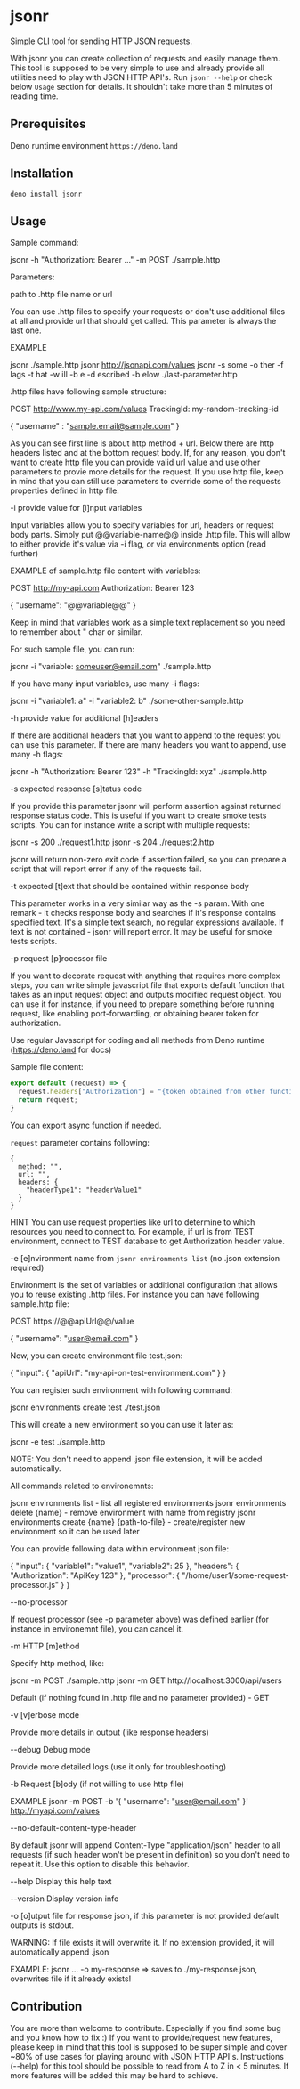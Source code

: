 # jsonr

Simple CLI tool for sending HTTP JSON requests.

With jsonr you can create collection of requests and easily manage them. This tool is supposed to be very simple to use and already provide all utilities need to play with JSON HTTP API's. Run `jsonr --help` or check below `Usage` section for details. It shouldn't take more than 5 minutes of reading time.

## Prerequisites

Deno runtime environment
`https://deno.land`

## Installation

`deno install jsonr`

## Usage

Sample command:

jsonr -h "Authorization: Bearer ..." -m POST ./sample.http

Parameters:

path to .http file name or url

  You can use .http files to specify your requests or don't use additional files at all and provide url that should get called. This parameter is always the last one.

  EXAMPLE

  jsonr ./sample.http
  jsonr http://jsonapi.com/values
  jsonr -s some -o ther -f lags -t hat -w ill -b e -d escribed -b elow ./last-parameter.http

  .http files have following sample structure:

  POST http://www.my-api.com/values
  TrackingId: my-random-tracking-id

  {
    "username" : "sample.email@sample.com"
  }

  As you can see first line is about http method + url. Below there are http headers listed and at the bottom request body. If, for any reason, you don't want to create http file you can provide valid url value and use other parameters to provie more details for the request. If you use http file, keep in mind that you can still use parameters to override some of the requests properties defined in http file.

-i provide value for [i]nput variables

  Input variables allow you to specify variables for url, headers or request body parts. Simply put @@variable-name@@ inside .http file. This will allow to either provide it's value via -i flag, or via environments option (read further)

  EXAMPLE of sample.http file content with variables:

  POST http://my-api.com
  Authorization: Bearer 123

  {
    "username": "@@variable@@"
  }

  Keep in mind that variables work as a simple text replacement so you need to remember about " char or similar.

  For such sample file, you can run:

  jsonr -i "variable: someuser@email.com" ./sample.http

  If you have many input variables, use many -i flags:

  jsonr -i "variable1: a" -i "variable2: b" ./some-other-sample.http

-h provide value for additional [h]eaders

  If there are additional headers that you want to append to the request you can use this parameter. If there are many headers you want to append, use many -h flags:

  jsonr -h "Authorization: Bearer 123" -h "TrackingId: xyz" ./sample.http

-s expected response [s]tatus code

  If you provide this parameter jsonr will perform assertion against returned response status code. This is useful if you want to create smoke tests scripts.
  You can for instance  write a script with multiple requests:
  
  jsonr -s 200 ./request1.http
  jsonr -s 204 ./request2.http

  jsonr will return non-zero exit code if assertion failed, so you can prepare a script that will report error if any of the requests fail.

-t expected [t]ext that should be contained within response body

  This parameter works in a very similar way as the -s param. With one remark - it checks response body and searches if it's response contains specified text. It's a simple text search, no regular expressions available. If text is not contained - jsonr will report error. It may be useful for smoke tests scripts.

-p request [p]rocessor file

  If you want to decorate request with anything that requires more complex steps, you can write simple javascript file that exports default function that takes as an input request object and outputs modified request object. You can use it for instance, if you need to prepare something before running request, like enabling port-forwarding, or obtaining bearer token for authorization.

  Use regular Javascript for coding and all methods from Deno runtime (https://deno.land for docs)

  Sample file content:

  ```processor.js
  export default (request) => {
    request.headers["Authorization"] = "{token obtained from other function}"
    return request;
  }
  ```

  You can export async function if needed.

  `request` parameter contains following:
  ```
  {
    method: "",
    url: "",
    headers: {
      "headerType1": "headerValue1"
    }
  }
  ```

  HINT
  You can use request properties like url to determine to which resources you need to connect to. For example, if url is from TEST environment, connect to TEST database to get Authorization header value.

-e [e]nvironment name from `jsonr environments list` (no .json extension required)

  Environment is the set of variables or additional configuration that allows you to reuse existing .http files. For instance you can have following sample.http file:

  POST https://@@apiUrl@@/value

  {
    "username": "user@email.com"
  }

  Now, you can create environment file test.json:

  {
    "input": {
      "apiUrl": "my-api-on-test-environment.com"
    }
  }

  You can register such environment with following command:

  jsonr environments create test ./test.json

  This will create a new environment so you can use it later as:

  jsonr -e test ./sample.http

  NOTE: You don't need to append .json file extension, it will be added automatically.

  All commands related to environemnts:

  jsonr environments list - list all registered environments
  jsonr environments delete {name} - remove environment with name from registry
  jsonr environments create {name} {path-to-file} - create/register new environment so it can be used later

  You can provide following data within environment json file:

  {
    "input": {
      "variable1": "value1",
      "variable2": 25
    },
    "headers": {
      "Authorization": "ApiKey 123"
    },
    "processor": {
      "/home/user1/some-request-processor.js"
    }
  } 

--no-processor

  If request processor (see -p parameter above) was defined earlier (for instance in environemnt file), you can cancel it.

-m HTTP [m]ethod

  Specify http method, like:

  jsonr -m POST ./sample.http
  jsonr -m GET http://localhost:3000/api/users

  Default (if nothing found in .http file and no parameter provided) - GET

-v [v]erbose mode

  Provide more details in output (like response headers)

--debug Debug mode 

  Provide more detailed logs (use it only for troubleshooting)

-b Request [b]ody (if not willing to use http file)

  EXAMPLE
  jsonr -m POST -b '{ "username": "user@email.com" }' http://myapi.com/values

--no-default-content-type-header 

  By default jsonr will append Content-Type "application/json" header to all requests (if such header won't be present in definition) so you don't need to repeat it. Use this option to disable this behavior.

--help Display this help text

--version Display version info

-o [o]utput file for response json, if this parameter is not provided default outputs is stdout. 

  WARNING: If file exists it will overwrite it. If no extension provided, it will automatically append .json

  EXAMPLE: jsonr ... -o my-response => saves to ./my-response.json, overwrites file if it already exists!



## Contribution

You are more than welcome to contribute. Especially if you find some bug and you know how to fix :) If you want to provide/request new features, please keep in mind that this tool is supposed to be super simple and cover ~80% of use cases for playing around with JSON HTTP API's. Instructions (--help) for this tool should be possible to read from A to Z in < 5 minutes. If more features will be added this may be hard to achieve.
